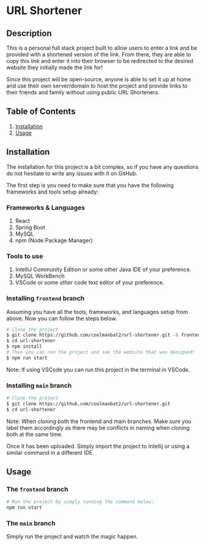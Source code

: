 # URL Shortener

## Description

This is a personal full stack project built to allow users to enter a link and be provided with a
shortened version of the link. From there, they are able to copy this link and enter it into
their browser to be redirected to the desired website they initially made the link for!

Since this project will be open-source, anyone is able to set it up at home and use their own
server/domain to host the project and provide links to their friends and family without
using public URL Shorteners.

## Table of Contents

1. [Installation](#installation)
2. [Usage](#usage)


## Installation

The installation for this project is a bit complex, so if you have any questions do not hesitate to write any issues with it on GitHub.

The first step is you need to make sure that you have the following frameworks and tools setup already: 

### Frameworks & Languages
1. React
2. Spring Boot
3. MySQL
4. npm (Node Package Manager)

### Tools to use
1. IntelliJ Community Edition or some other Java IDE of your preference.
2. MySQL WorkBench
3. VSCode or some other code text editor of your preference.

### Installing `frontend` branch

Assuming you have all the tools, frameworks, and languages setup from above. Now you can follow the steps below.

```bash
# Clone the project
$ git clone https://github.com/coolmanbat2/url-shortener.git -b frontend
$ cd url-shortener
$ npm install
# Then you can run the project and see the website that was designed!
$ npm run start
```
Note: If using VSCode you can run this project in the terminal in VSCode. 

### Installing `main` branch
```bash
# Clone the project
$ git clone https://github.com/coolmanbat2/url-shortener.git
$ cd url-shortener
```
Note: When cloning both the frontend and main branches. Make sure you label them accordingly as there
may be conflicts in naming when cloning both at the same time.

Once it has been uploaded. Simply import the project to Intellij or using a similar command in a different IDE.

## Usage

### The `frontend` branch
```bash
# Run the project by simply running the command below:
npm run start
```

### The `main` branch

Simply run the project and watch the magic happen.
